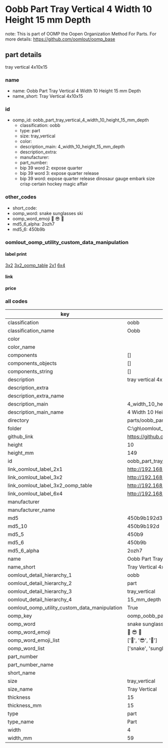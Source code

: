 # Oobb Part Tray Vertical 4 Width 10 Height 15 mm Depth  

note: This is part of OOMP the Oopen Organization Method For Parts. For more details: https://github.com/oomlout/oomp_base

##  part details
  



tray vertical 4x10x15



### name
* name: Oobb Part Tray Vertical 4 Width 10 Height 15 mm Depth
* name_short: Tray Vertical 4x10x15 
### id
* oomp_id: oobb_part_tray_vertical_4_width_10_height_15_mm_depth
  * classification: oobb
  * type: part
  * size: tray_vertical
  * color: 
  * description_main: 4_width_10_height_15_mm_depth
  * description_extra: 
  * manufacturer: 
  * part_number: 
  * bip 39 word 2: expose quarter
  * bip 39 word 3: expose quarter release
  * bip 39 word: expose quarter release dinosaur gauge embark size crisp certain hockey magic affair

### other_codes
* short_code: 
* oomp_word: snake sunglasses ski
* oomp_word_emoji :snake: :sunglasses: :ski:
* md5_6_alpha: 2ozh7
* md5_6: 450b9b






### oomlout_oomp_utility_custom_data_manipulation
#### label print
[3x2](http://192.168.1.245:1112/?label=oomp%202ozh7)
[3x2_oomp_table](http://192.168.1.108:1112/?label=oomp%202ozh7)
[2x1](http://192.168.1.242:1112/?label=oomp%202ozh7)
[6x4](http://192.168.1.55:1112/?label=oomp%202ozh7)    

#### link

                              

#### price







### all codes 
| key | value |  
| --- | --- |  
| classification | oobb |  
| classification_name | Oobb |  
| color |  |  
| color_name |  |  
| components | [] |  
| components_objects | [] |  
| components_string | [] |  
| description | tray vertical 4x10x15 |  
| description_extra |  |  
| description_extra_name |  |  
| description_main | 4_width_10_height_15_mm_depth |  
| description_main_name | 4 Width 10 Height 15 mm Depth |  
| directory | parts/oobb_part_tray_vertical_4_width_10_height_15_mm_depth |  
| folder | C:\gh\oomlout_oobb_version_4_generated_parts\parts\oobb_part_tray_vertical_4_width_10_height_15_mm_depth |  
| github_link | https://github.com/oomlout/oomlout_oomp_part_src/tree/main/parts/oobb_part_tray_vertical_4_width_10_height_15_mm_depth |  
| height | 10 |  
| height_mm | 149 |  
| id | oobb_part_tray_vertical_4_width_10_height_15_mm_depth |  
| link_oomlout_label_2x1 | http://192.168.1.242:1112/?label=oomp%202ozh7 |  
| link_oomlout_label_3x2 | http://192.168.1.245:1112/?label=oomp%202ozh7 |  
| link_oomlout_label_3x2_oomp_table | http://192.168.1.108:1112/?label=oomp%202ozh7 |  
| link_oomlout_label_6x4 | http://192.168.1.55:1112/?label=oomp%202ozh7 |  
| manufacturer |  |  
| manufacturer_name |  |  
| md5 | 450b9b192d33b93d213043e76a6bda85 |  
| md5_10 | 450b9b192d |  
| md5_5 | 450b9 |  
| md5_6 | 450b9b |  
| md5_6_alpha | 2ozh7 |  
| name | Oobb Part Tray Vertical 4 Width 10 Height 15 mm Depth |  
| name_short | Tray Vertical 4x10x15  |  
| oomlout_detail_hierarchy_1 | oobb |  
| oomlout_detail_hierarchy_2 | part |  
| oomlout_detail_hierarchy_3 | tray_vertical |  
| oomlout_detail_hierarchy_4 | 15_mm_depth |  
| oomlout_oomp_utility_custom_data_manipulation | True |  
| oomp_key | oomp_oobb_part_tray_vertical_4_width_10_height_15_mm_depth |  
| oomp_word | snake sunglasses ski |  
| oomp_word_emoji | :snake: :sunglasses: :ski: |  
| oomp_word_emoji_list | [':snake:', ':sunglasses:', ':ski:'] |  
| oomp_word_list | ['snake', 'sunglasses', 'ski'] |  
| part_number |  |  
| part_number_name |  |  
| short_name |  |  
| size | tray_vertical |  
| size_name | Tray Vertical |  
| thickness | 15 |  
| thickness_mm | 15 |  
| type | part |  
| type_name | Part |  
| width | 4 |  
| width_mm | 59 |  
